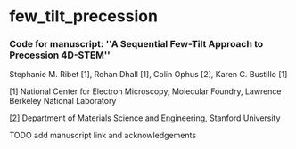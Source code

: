 # few_tilt_precession

### Code for manuscript: ''A Sequential Few-Tilt Approach to Precession 4D-STEM''
Stephanie M. Ribet [1], Rohan Dhall [1], Colin Ophus [2], Karen C. Bustillo [1]

[1] National Center for Electron Microscopy, Molecular Foundry, Lawrence Berkeley National Laboratory

[2] Department of Materials Science and Engineering, Stanford University

TODO add manuscript link and acknowledgements
